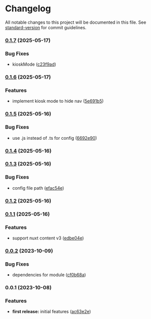 # Changelog

All notable changes to this project will be documented in this file. See [standard-version](https://github.com/conventional-changelog/standard-version) for commit guidelines.

### [0.1.7](https://github.com/chrisrickenbacher/nuxt-static-signage/compare/v0.1.6...v0.1.7) (2025-05-17)


### Bug Fixes

* kioskMode ([c23f9ad](https://github.com/chrisrickenbacher/nuxt-static-signage/commit/c23f9ad9e339e37927e4b09a3ac8049efe41fba8))

### [0.1.6](https://github.com/chrisrickenbacher/nuxt-static-signage/compare/v0.1.5...v0.1.6) (2025-05-17)


### Features

* implement kiosk mode to hide nav ([5e691b5](https://github.com/chrisrickenbacher/nuxt-static-signage/commit/5e691b5664f581982700bb8d1db95215281b4124))

### [0.1.5](https://github.com/chrisrickenbacher/nuxt-static-signage/compare/v0.1.4...v0.1.5) (2025-05-16)


### Bug Fixes

* use .js instead of .ts for config ([6692e90](https://github.com/chrisrickenbacher/nuxt-static-signage/commit/6692e90d54c35e2baf01e04ff690e23984eb1978))

### [0.1.4](https://github.com/chrisrickenbacher/nuxt-static-signage/compare/v0.1.3...v0.1.4) (2025-05-16)

### [0.1.3](https://github.com/chrisrickenbacher/nuxt-static-signage/compare/v0.1.2...v0.1.3) (2025-05-16)


### Bug Fixes

* config file path ([efac54e](https://github.com/chrisrickenbacher/nuxt-static-signage/commit/efac54edf7062dfaa79c6cce8dd52bcd48e302a8))

### [0.1.2](https://github.com/chrisrickenbacher/nuxt-static-signage/compare/v0.1.1...v0.1.2) (2025-05-16)

### [0.1.1](https://github.com/chrisrickenbacher/nuxt-static-signage/compare/v0.0.2...v0.1.1) (2025-05-16)


### Features

* support nuxt content v3 ([edbe04e](https://github.com/chrisrickenbacher/nuxt-static-signage/commit/edbe04ece3abf0e1e00f035f1bb9899b2987d17c))

### [0.0.2](https://github.com/chrisrickenbacher/nuxt-static-signage/compare/v0.0.1...v0.0.2) (2023-10-09)


### Bug Fixes

* dependencies for module ([cf0b68a](https://github.com/chrisrickenbacher/nuxt-static-signage/commit/cf0b68a7859fc3a888ec659fb1ff5c7c7487c369))

### 0.0.1 (2023-10-08)


### Features

* **first release:** initial features ([ac63e2e](https://github.com/chrisrickenbacher/nuxt-static-signage/commit/ac63e2e6d997ada27242da63e835514fd0f68fcc))
